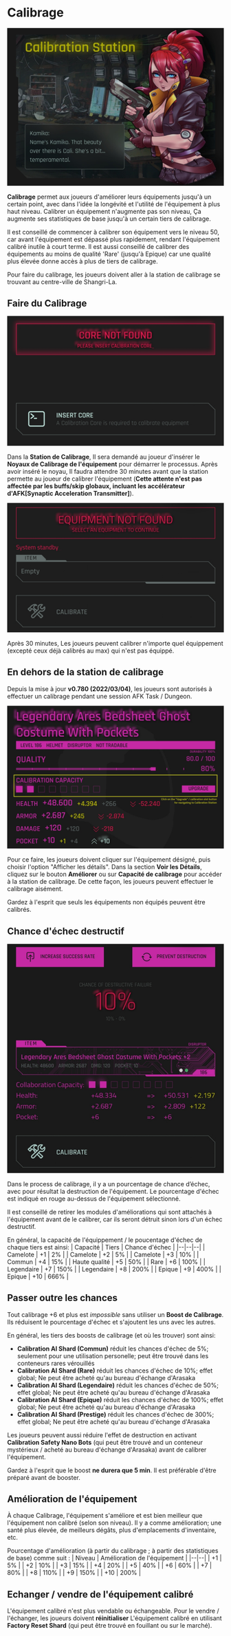 # Calibrage
![CalibrationStation](/resources/mobile-tutorial/CalibrationStation.png)

**Calibrage** permet aux joueurs d'améliorer leurs équipements jusqu'à un certain point, avec dans l'idée la longévité et l'utilité de l'équipement à plus haut niveau. Calibrer un équipement n'augmente pas son niveau, Ça augmente ses statistiques de base jusqu'à un certain tiers de calibrage.

Il est conseillé de commencer à calibrer son équipement vers le niveau 50, car avant l'équipement est dépassé plus rapidement, rendant l'équipement calibré inutile à court terme. Il est aussi conseillé de calibrer des équipements au moins de qualité 'Rare' (jusqu'à Epique) car une qualité plus élevée donne accès à plus de tiers de calibrage.

Pour faire du calibrage, les joueurs doivent aller à la station de calibrage se trouvant au centre-ville de Shangri-La.

## Faire du Calibrage
![CalibrationStation2](/resources/mobile-tutorial/CalibrationStation2.png)

Dans la **Station de Calibrage**, Il sera demandé au joueur d'insérer le **Noyaux de Calibrage de l'équipement** pour démarrer le processus. Après avoir inséré le noyau, Il faudra attendre 30 minutes avant que la station permette au joueur de calibrer l'équipement (**Cette attente n'est pas affectée par les buffs/skip globaux, incluant les accélérateur d'AFK[Synaptic Acceleration Transmitter]**).

![CalibrationStation3](/resources/mobile-tutorial/CalibrationStation3.png)

Après 30 minutes, Les joueurs peuvent calibrer n'importe quel équippement (excepté ceux déjà calibrés au max) qui n'est pas équippé. 

## En dehors de la station de calibrage

Depuis la mise à jour **v0.780 (2022/03/04)**, les joueurs sont autorisés à effectuer un calibrage pendant une session AFK Task / Dungeon.

![CalibrationStationAlt](/resources/mobile-tutorial/CalibrationStationAlt.png)

Pour ce faire, les joueurs doivent cliquer sur l'équipement désigné, puis choisir l'option "Afficher les détails". Dans la section **Voir les Détails**, cliquez sur le bouton **Améliorer** ou sur **Capacité de calibrage** pour accéder à la station de calibrage. De cette façon, les joueurs peuvent effectuer le calibrage aisément.

Gardez à l'esprit que seuls les équipements non équipés peuvent être calibrés.

## Chance d'échec destructif

![CalibrationStation4](/resources/mobile-tutorial/CalibrationStation4.png)

Dans le process de calibrage, il y a un pourcentage de chance d’échec, avec pour résultat la destruction de l'équipement. Le pourcentage d'échec est indiqué en rouge au-dessus de l'équipement sélectionné. 

Il est conseillé de retirer les modules d'améliorations qui sont attachés à l'équipement avant de le calibrer, car ils seront détruit sinon lors d'un échec destructif.

En général, la capacité de l'équippement / le poucentage d'échec de chaque tiers est ainsi:
| Capacité | Tiers | Chance d'échec |
|--|--|--|
| Camelote | +1 | 2% |
| Camelote | +2 | 5% |
| Camelote | +3 | 10% |
| Commun | +4 | 15% |
| Haute qualité | +5 | 50% |
| Rare | +6 | 100% |
| Legendaire | +7 | 150% |
| Legendaire | +8 | 200% |
| Epique | +9 | 400% |
| Epique | +10 | 666% |

## Passer outre les chances
Tout calibrage +6 et plus est *impossible* sans utiliser un **Boost de Calibrage**. Ils réduisent le pourcentage d'échec et s'ajoutent les uns avec les autres.  

En général, les tiers des boosts de calibrage (et où les trouver) sont ainsi:
- **Calibration AI Shard (Commun)** réduit les chances d'échec de 5%; seulement pour une utilisation personelle; peut être trouvé dans les conteneurs rares vérouillés
- **Calibration AI Shard (Rare)** réduit les chances d'échec de 10%; effet global; Ne peut être acheté qu'au bureau d'échange d'Arasaka
- **Calibration AI Shard (Legendaire)** réduit les chances d'échec de 50%; effet global; Ne peut être acheté qu'au bureau d'échange d'Arasaka
- **Calibration AI Shard (Epique)** réduit les chances d'échec de 100%; effet global; Ne peut être acheté qu'au bureau d'échange d'Arasaka
- **Calibration AI Shard (Prestige)** réduit les chances d'échec de 300%; effet global; Ne peut être acheté qu'au bureau d'échange d'Arasaka

Les joueurs peuvent aussi réduire l'effet de destruction en activant **Calibration Safety Nano Bots** (qui peut être trouvé and un conteneur mystérieux / acheté au bureau d'échange d'Arasaka) avant de calibrer l'équipement.

Gardez à l'esprit que le boost **ne durera que 5 min**. Il est préférable d'être préparé avant de booster.

## Amélioration de l'équipement
À chaque Calibrage, l'équipement s'améliore et est bien meilleur que l'équipement non calibré (selon son niveau). Il y a comme amélioration; une santé plus élevée, de meilleurs dégâts, plus d'emplacements d'inventaire, etc.

Pourcentage d'amélioration (à partir du calibrage ; à partir des statistiques de base) comme suit :
| Niveau | Amélioration de l'équipement |
|--|--|
| +1 | 5% |
| +2 | 10% |
| +3 | 15% |
| +4 | 20% |
| +5 | 40% |
| +6 | 60% |
| +7 | 80% |
| +8 | 110% |
| +9 | 150% |
| +10 | 200% |

##  Echanger / vendre de l'équipement calibré 
L'équipement calibré n'est plus vendable ou échangeable. Pour le vendre / l'échanger, les joueurs doivent **réinitialiser** L'équipement calibré en utilisant **Factory Reset Shard** (qui peut être trouvé en fouillant ou sur le marché).
